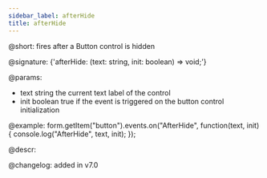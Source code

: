 ```yaml
---
sidebar_label: afterHide
title: afterHide
---          
```


@short: fires after a Button control is hidden

@signature: {'afterHide: (text: string, init: boolean) => void;'}

@params:
- text     string  the current text label of the control
- init    boolean     true if the event is triggered on the button control initialization

@example:
form.getItem("button").events.on("AfterHide", function(text, init) {
    console.log("AfterHide", text, init);
});

@descr:

@changelog: added in v7.0

